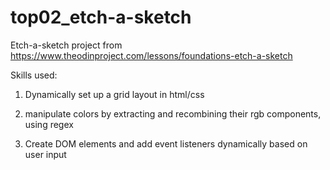 # top02_etch-a-sketch
Etch-a-sketch project from https://www.theodinproject.com/lessons/foundations-etch-a-sketch

Skills used:

1. Dynamically set up a grid layout in html/css

2. manipulate colors by extracting and recombining their rgb components, using regex

3. Create DOM elements and add event listeners dynamically based on user input


